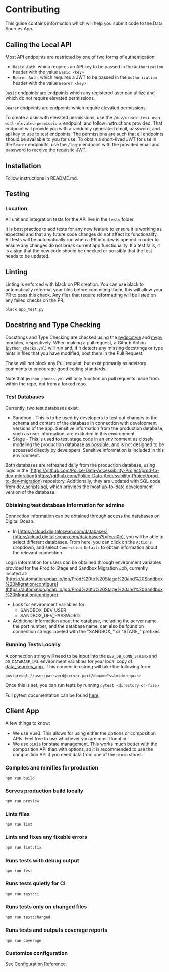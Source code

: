 # Contributing

This guide contains information which will help you submit code to the Data Sources App.

## Calling the Local API

Most API endpoints are restricted by one of two forms of authentication:
* `Basic Auth`, which requires an API key to be passed in the `Authorization` header with the value `Basic <key>`
* `Bearer Auth`, which requires a JWT to be passed in the `Authorization` header with the value `Bearer <key>`

`Basic` endpoints are endpoints which any registered user can utilize and which do not require elevated permissions.

`Bearer` endpoints are endpoints which require elevated permissions.

To create a user with elevated permissions, use the `/dev/create-test-user-with-elevated-permissions` endpoint, and follow instructions provided. 
That endpoint will provide you with a randomly generated email, password, and api key to use to test endpoints. The permissions are such that all endpoints should be available to you for use.
To obtain a short-lived JWT for use in the `Bearer` endpoints, use the `/login` endpoint with the provided email and password to receive the requisite JWT.


## Installation
Follow instructions in README.md.

## Testing

### Location
All unit and integration tests for the API live in the `tests` folder

It is best practice to add tests for any new feature to ensure it is working as expected and that any future code changes do not affect its functionality. All tests will be automatically run when a PR into dev is opened in order to ensure any changes do not break current app functionality. If a test fails, it is a sign that the new code should be checked or possibly that the test needs to be updated. 

## Linting
Linting is enforced with black on PR creation. You can use black to automatically reformat your files before commiting them, this will allow your PR to pass this check. Any files that require reformatting will be listed on any failed checks on the PR.
```
black app_test.py
```

## Docstring and Type Checking

Docstrings and Type Checking are checked using the [pydocstyle](https://www.pydocstyle.org/en/stable/) and [mypy](https://mypy-lang.org/)
modules, respectively. When making a pull request, a Github Action (`python_checks.yml`) will run and, 
if it detects any missing docstrings or type hints in files that you have modified, post them in the Pull Request.

These will *not* block any Pull request, but exist primarily as advisory comments to encourage good coding standards.

Note that `python_checks.yml` will only function on pull requests made from within the repo, not from a forked repo.

### Test Databases

Currently, two test databases exist:

* Sandbox - This is to be used by developers to test out changes to the schema and content of the database in connection with development versions of the app. Sensitive information from the production database, such as user information, are excluded in this environment.
* Stage - This is used to test stage code in an environment as closely modeling the production database as possible, and is not designed to be accessed directly by developers. Sensitive information is included in this environment.

Both databases are refreshed daily from the production database, using logic in the [https://github.com/Police-Data-Accessibility-Project/prod-to-dev-migration](https://github.com/Police-Data-Accessibility-Project/prod-to-dev-migration) repository. Additionally, they are updated with SQL code from [dev\_scripts.sql](https://github.com/Police-Data-Accessibility-Project/prod-to-dev-migration/blob/main/dev\_scripts.sql), which provides the most up-to-date development version of the database.

### Obtaining test database information for admins

Connection information can be obtained through access the databases on Digital Ocean.

* In [https://cloud.digitalocean.com/databases](https://cloud.digitalocean.com/databases?i=feca0b), you will be able to select different databases. From here, you can click on the `Actions` dropdown, and select `Connection Details` to obtain information about the relevant connection.

Login information for users can be obtained through environment variables provided for the Prod to Stage and Sandbox Migration Job, currently located at: [https://automation.pdap.io/job/Prod%20to%20Stage%20and%20Sandbox%20Migration/configure](https://automation.pdap.io/job/Prod%20to%20Stage%20and%20Sandbox%20Migration/configure)

* Look for environment variables for:
  * SANDBOX\_DEV\_USER
  * SANDBOX\_DEV\_PASSWORD
* Additional information about the database, including the server name, the port number, and the database name, can also be found on connection strings labeled with the "SANDBOX\_" or "STAGE\_" prefixes.



### Running Tests Locally

A connection string will need to be input into the `DEV_DB_CONN_STRING` and `DO_DATABASE_URL` environment variables for your local copy of [data\_sources\_app ](https://github.com/Police-Data-Accessibility-Project/data-sources-app). This connection string will take the following form:

`postgresql://user:password@server:port/dbname?sslmod=require`

Once this is set, you can run tests by running `pytest <directory-or-file>`

Full pytest documentation can be found [here](https://docs.pytest.org/en/stable/contents.html).


## Client App

A few things to know:

- We use Vue3. This allows for using either the options or composition APIs. Feel free to use whichever you are most fluent in.
- We use `pinia` for state management. This works much better with the composition API than with options, so it is recommended to use the composition API if you need data from one of the `pinia` stores.

### Compiles and minifies for production
```
npm run build
```

### Serves production build locally
```
npm run preview
```

### Lints files
```
npm run lint
```

### Lints and fixes any fixable errors
```
npm run lint:fix
```

### Runs tests with debug output
```
npm run test
```

### Runs tests quietly for CI
```
npm run test:ci
```

### Runs tests only on changed files
```
npm run test:changed
```

### Runs tests and outputs coverage reports
```
npm run coverage
```

### Customize configuration

See [Configuration Reference](https://cli.vuejs.org/config/).

